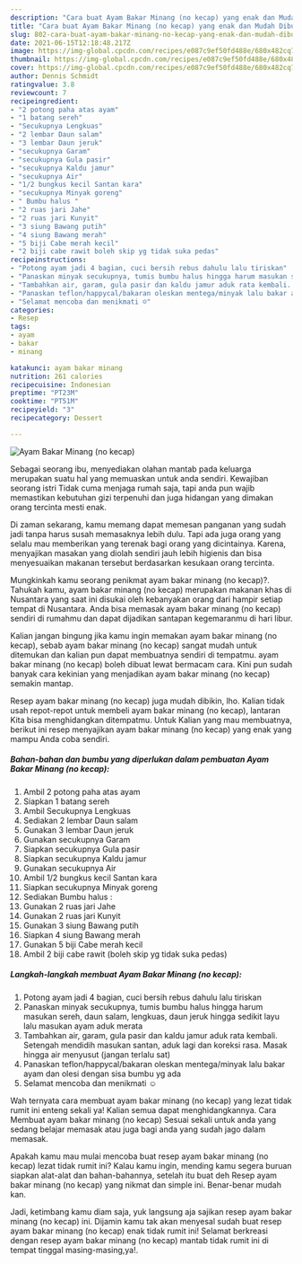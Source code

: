 ```yaml
---
description: "Cara buat Ayam Bakar Minang (no kecap) yang enak dan Mudah Dibuat"
title: "Cara buat Ayam Bakar Minang (no kecap) yang enak dan Mudah Dibuat"
slug: 802-cara-buat-ayam-bakar-minang-no-kecap-yang-enak-dan-mudah-dibuat
date: 2021-06-15T12:18:48.217Z
image: https://img-global.cpcdn.com/recipes/e087c9ef50fd488e/680x482cq70/ayam-bakar-minang-no-kecap-foto-resep-utama.jpg
thumbnail: https://img-global.cpcdn.com/recipes/e087c9ef50fd488e/680x482cq70/ayam-bakar-minang-no-kecap-foto-resep-utama.jpg
cover: https://img-global.cpcdn.com/recipes/e087c9ef50fd488e/680x482cq70/ayam-bakar-minang-no-kecap-foto-resep-utama.jpg
author: Dennis Schmidt
ratingvalue: 3.8
reviewcount: 7
recipeingredient:
- "2 potong paha atas ayam"
- "1 batang sereh"
- "Secukupnya Lengkuas"
- "2 lembar Daun salam"
- "3 lembar Daun jeruk"
- "secukupnya Garam"
- "secukupnya Gula pasir"
- "secukupnya Kaldu jamur"
- "secukupnya Air"
- "1/2 bungkus kecil Santan kara"
- "secukupnya Minyak goreng"
- " Bumbu halus "
- "2 ruas jari Jahe"
- "2 ruas jari Kunyit"
- "3 siung Bawang putih"
- "4 siung Bawang merah"
- "5 biji Cabe merah kecil"
- "2 biji cabe rawit boleh skip yg tidak suka pedas"
recipeinstructions:
- "Potong ayam jadi 4 bagian, cuci bersih rebus dahulu lalu tiriskan"
- "Panaskan minyak secukupnya, tumis bumbu halus hingga harum masukan sereh, daun salam, lengkuas, daun jeruk hingga sedikit layu lalu masukan ayam aduk merata"
- "Tambahkan air, garam, gula pasir dan kaldu jamur aduk rata kembali. Setengah mendidih masukan santan, aduk lagi dan koreksi rasa. Masak hingga air menyusut (jangan terlalu sat)"
- "Panaskan teflon/happycal/bakaran oleskan mentega/minyak lalu bakar ayam dan olesi dengan sisa bumbu yg ada"
- "Selamat mencoba dan menikmati ☺"
categories:
- Resep
tags:
- ayam
- bakar
- minang

katakunci: ayam bakar minang 
nutrition: 261 calories
recipecuisine: Indonesian
preptime: "PT23M"
cooktime: "PT51M"
recipeyield: "3"
recipecategory: Dessert

---
```



![Ayam Bakar Minang (no kecap)](https://img-global.cpcdn.com/recipes/e087c9ef50fd488e/680x482cq70/ayam-bakar-minang-no-kecap-foto-resep-utama.jpg)

Sebagai seorang ibu, menyediakan olahan mantab pada keluarga merupakan suatu hal yang memuaskan untuk anda sendiri. Kewajiban seorang istri Tidak cuma menjaga rumah saja, tapi anda pun wajib memastikan kebutuhan gizi terpenuhi dan juga hidangan yang dimakan orang tercinta mesti enak.

Di zaman  sekarang, kamu memang dapat memesan panganan yang sudah jadi tanpa harus susah memasaknya lebih dulu. Tapi ada juga orang yang selalu mau memberikan yang terenak bagi orang yang dicintainya. Karena, menyajikan masakan yang diolah sendiri jauh lebih higienis dan bisa menyesuaikan makanan tersebut berdasarkan kesukaan orang tercinta. 



Mungkinkah kamu seorang penikmat ayam bakar minang (no kecap)?. Tahukah kamu, ayam bakar minang (no kecap) merupakan makanan khas di Nusantara yang saat ini disukai oleh kebanyakan orang dari hampir setiap tempat di Nusantara. Anda bisa memasak ayam bakar minang (no kecap) sendiri di rumahmu dan dapat dijadikan santapan kegemaranmu di hari libur.

Kalian jangan bingung jika kamu ingin memakan ayam bakar minang (no kecap), sebab ayam bakar minang (no kecap) sangat mudah untuk ditemukan dan kalian pun dapat membuatnya sendiri di tempatmu. ayam bakar minang (no kecap) boleh dibuat lewat bermacam cara. Kini pun sudah banyak cara kekinian yang menjadikan ayam bakar minang (no kecap) semakin mantap.

Resep ayam bakar minang (no kecap) juga mudah dibikin, lho. Kalian tidak usah repot-repot untuk membeli ayam bakar minang (no kecap), lantaran Kita bisa menghidangkan ditempatmu. Untuk Kalian yang mau membuatnya, berikut ini resep menyajikan ayam bakar minang (no kecap) yang enak yang mampu Anda coba sendiri.

<!--inarticleads1-->

##### Bahan-bahan dan bumbu yang diperlukan dalam pembuatan Ayam Bakar Minang (no kecap):

1. Ambil 2 potong paha atas ayam
1. Siapkan 1 batang sereh
1. Ambil Secukupnya Lengkuas
1. Sediakan 2 lembar Daun salam
1. Gunakan 3 lembar Daun jeruk
1. Gunakan secukupnya Garam
1. Siapkan secukupnya Gula pasir
1. Siapkan secukupnya Kaldu jamur
1. Gunakan secukupnya Air
1. Ambil 1/2 bungkus kecil Santan kara
1. Siapkan secukupnya Minyak goreng
1. Sediakan  Bumbu halus :
1. Gunakan 2 ruas jari Jahe
1. Gunakan 2 ruas jari Kunyit
1. Gunakan 3 siung Bawang putih
1. Siapkan 4 siung Bawang merah
1. Gunakan 5 biji Cabe merah kecil
1. Ambil 2 biji cabe rawit (boleh skip yg tidak suka pedas)




<!--inarticleads2-->

##### Langkah-langkah membuat Ayam Bakar Minang (no kecap):

1. Potong ayam jadi 4 bagian, cuci bersih rebus dahulu lalu tiriskan
1. Panaskan minyak secukupnya, tumis bumbu halus hingga harum masukan sereh, daun salam, lengkuas, daun jeruk hingga sedikit layu lalu masukan ayam aduk merata
1. Tambahkan air, garam, gula pasir dan kaldu jamur aduk rata kembali. Setengah mendidih masukan santan, aduk lagi dan koreksi rasa. Masak hingga air menyusut (jangan terlalu sat)
1. Panaskan teflon/happycal/bakaran oleskan mentega/minyak lalu bakar ayam dan olesi dengan sisa bumbu yg ada
1. Selamat mencoba dan menikmati ☺




Wah ternyata cara membuat ayam bakar minang (no kecap) yang lezat tidak rumit ini enteng sekali ya! Kalian semua dapat menghidangkannya. Cara Membuat ayam bakar minang (no kecap) Sesuai sekali untuk anda yang sedang belajar memasak atau juga bagi anda yang sudah jago dalam memasak.

Apakah kamu mau mulai mencoba buat resep ayam bakar minang (no kecap) lezat tidak rumit ini? Kalau kamu ingin, mending kamu segera buruan siapkan alat-alat dan bahan-bahannya, setelah itu buat deh Resep ayam bakar minang (no kecap) yang nikmat dan simple ini. Benar-benar mudah kan. 

Jadi, ketimbang kamu diam saja, yuk langsung aja sajikan resep ayam bakar minang (no kecap) ini. Dijamin kamu tak akan menyesal sudah buat resep ayam bakar minang (no kecap) enak tidak rumit ini! Selamat berkreasi dengan resep ayam bakar minang (no kecap) mantab tidak rumit ini di tempat tinggal masing-masing,ya!.

